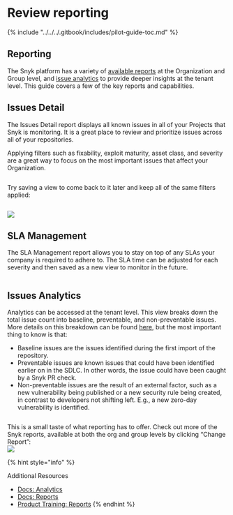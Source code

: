 # Review reporting

{% include "../../../.gitbook/includes/pilot-guide-toc.md" %}

## Reporting

The Snyk platform has a variety of [available reports](../../../manage-issues/reporting/available-snyk-reports.md) at the Organization and Group level, and [issue analytics](../../../manage-risk/analytics/issues-analytics.md) to provide deeper insights at the tenant level. This guide covers a few of the key reports and capabilities.

## Issues Detail

The Issues Detail report displays all known issues in all of your Projects that Snyk is monitoring. It is a great place to review and prioritize issues across all of your repositories.

Applying filters such as fixability, exploit maturity, asset class, and severity are a great way to focus on the most important issues that affect your Organization.

<figure><img src="https://lh7-rt.googleusercontent.com/docsz/AD_4nXemxx2Nk4j5shNT04dsvthA0gPJKtsaCLEJZ3DE6csgid6FEOXV09BYykl-yP-Mpi9DOSivwidOwJdTAlWmJyTMfeKY9mmMS1xYY2QyJ-_548iUzQlmxpeSrT1P1VaGYqIGrRnUug?key=i_CNrr-DvB8PGUAzq09BT3pc" alt=""><figcaption></figcaption></figure>

Try saving a view to come back to it later and keep all of the same filters applied:

<figure><img src="https://lh7-rt.googleusercontent.com/docsz/AD_4nXf6HMW1Ld-T-lbX_rlij-vNILvjzLavoz6C8sosqgZ3uk8SIMp6bZX6_rXjMjg87Is11VTpP_Dzq8qtHD_xhC3rfuPBrQegKBpQqWN8xHdd0E4VsTIvJR5jsoUBs7-V20LSEboWqg?key=i_CNrr-DvB8PGUAzq09BT3pc" alt=""><figcaption></figcaption></figure>

![](https://lh7-rt.googleusercontent.com/docsz/AD_4nXd1eLOowyZLyMAy73FjTE1LMw-Z0kE9M8uzTRhHWSkOEAKLstCkD6RgmmwEP6DBwSBD_EWUJGiF-QiF66V9xCwUaxkygcydGHOzHvR7WBgLWakvLbTyNyODLj4_Y8zkbs_JdVrfwg?key=i_CNrr-DvB8PGUAzq09BT3pc)

## SLA Management

The SLA Management report allows you to stay on top of any SLAs your company is required to adhere to. The SLA time can be adjusted for each severity and then saved as a new view to monitor in the future.

<figure><img src="https://lh7-rt.googleusercontent.com/docsz/AD_4nXeuN_Zmk6Ve1RThtILreE0_qPrFp15WsztUenS9bILnjgBkpa1t9pO6f8UXtszyYPFm25IJA0uOXJEcbqMicRtjsiBvl58olqEc5bBooaNPk8bssObP73uFe-oQi7lP4hBEuFKP?key=i_CNrr-DvB8PGUAzq09BT3pc" alt=""><figcaption></figcaption></figure>

## Issues Analytics

Analytics can be accessed at the tenant level. This view breaks down the total issue count into baseline, preventable, and non-preventable issues. More details on this breakdown can be found [here](../../../manage-risk/analytics/issues-analytics.md#delineation-of-how-risk-is-introduced), but the most important thing to know is that:

* Baseline issues are the issues identified during the first import of the repository.
* Preventable issues are known issues that could have been identified earlier on in the SDLC. In other words, the issue could have been caught by a Snyk PR check.
* Non-preventable issues are the result of an external factor, such as a new vulnerability being published or a new security rule being created, in contrast to developers not shifting left. E.g., a new zero-day vulnerability is identified.

<figure><img src="https://lh7-rt.googleusercontent.com/docsz/AD_4nXco8q4gfqWC3QdLqOY8N15kchfGb9_FKm28rXonSWmSbOnrTDIQpvQMluxOoiOBWQStylL_LKasaU7VhjbjkRzv0UIQ60UqKtX3yTwTO-XO1gz7tgiWQc2COU-frmYkUXl5FQAM?key=i_CNrr-DvB8PGUAzq09BT3pc" alt=""><figcaption></figcaption></figure>

This is a small taste of what reporting has to offer. Check out more of the Snyk reports, available at both the org and group levels by clicking “Change Report”:\
![](https://lh7-rt.googleusercontent.com/docsz/AD_4nXfS5UzFsGMM5_N5fK6iFLN16rFFfSmj3W9BXkmDnZOvvOBoUjCIQD6j1afOaN9PySsB-MI4TNLtKdgFbVk1OMe5u1uCYDSKv1pjhkaUSqhGspmGqOggsPx5XCK7IZGVv7QQmN5NqQ?key=i_CNrr-DvB8PGUAzq09BT3pc)

{% hint style="info" %}


Additional Resources

* [Docs: Analytics](../../../manage-risk/analytics/)
* [Docs: Reports](../../../manage-issues/reporting/)
* [Product Training: Reports](https://learn.snyk.io/catalog/?type=product-training\&topics=Reporting)
{% endhint %}
